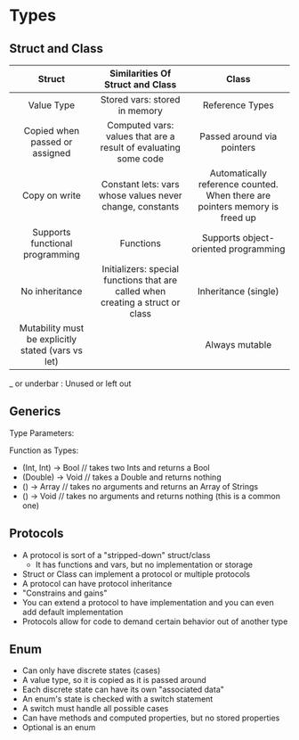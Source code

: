 #  Types

## Struct and Class

|                       Struct                       |               Similarities Of Struct and Class               |                            Class                             |
| :------------------------------------------------: | :----------------------------------------------------------: | :----------------------------------------------------------: |
|                     Value Type                     |                Stored vars: stored in memory                 |                       Reference Types                        |
|           Copied when passed or assigned           | Computed vars: values that are a result of evaluating some code |                  Passed around via pointers                  |
|                   Copy on write                    |   Constant lets: vars whose values never change, constants   | Automatically reference counted. When there are pointers memory is freed up |
|          Supports functional programming           |                          Functions                           |             Supports object-oriented programming             |
|                   No inheritance                   | Initializers: special functions that are called when creating a struct or class |                     Inheritance (single)                     |
| Mutability must be explicitly stated (vars vs let) |                                                              |                        Always mutable                        |

_ or underbar : Unused or left out



## Generics

Type Parameters:

Function as Types:

* (Int, Int) -> Bool // takes two Ints and returns a Bool
* (Double) -> Void // takes a Double and returns nothing 
* () -> Array // takes no arguments and returns an Array of Strings 
* () -> Void // takes no arguments and returns nothing (this is a common one)



## Protocols

* A protocol is sort of a "stripped-down" struct/class
  * It has functions and vars, but no implementation or storage
* Struct or Class can implement a protocol or multiple protocols
* A protocol can have protocol inheritance
* "Constrains and gains"
* You can extend a protocol to have implementation and you can even add default implementation  
* Protocols allow for code to demand certain behavior out of another type



## Enum

* Can only have discrete states (cases)
* A value type, so it is copied as it is passed around
* Each discrete state can have its own "associated data"
* An enum's state is checked with a switch statement
* A switch must handle all possible cases
* Can have methods and computed properties, but no stored properties
* Optional is an enum